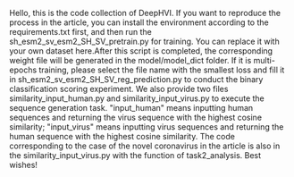 Hello, this is the code collection of DeepHVI.
If you want to reproduce the process in the article, you can install the environment according to the requirements.txt first, and then run the sh_esm2_sv_esm2_SH_SV_pretrain.py for training. You can replace it with your own dataset here.After this script is completed, the corresponding weight file will be generated in the model/model_dict folder. If it is multi-epochs training, please select the file name with the smallest loss and fill it in sh_esm2_sv_esm2_SH_SV_reg_prediction.py to conduct the binary classification scoring experiment.
We also provide two files similarity_input_human.py and similarity_input_virus.py to execute the sequence generation task. "input_human" means inputting human sequences and returning the virus sequence with the highest cosine similarity; "input_virus" means inputting virus sequences and returning the human sequence with the highest cosine similarity. The code corresponding to the case of the novel coronavirus in the article is also in the similarity_input_virus.py with the function of task2_analysis.
Best wishes!
